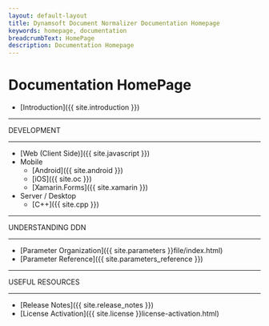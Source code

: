 ```yaml
---
layout: default-layout
title: Dynamsoft Document Normalizer Documentation Homepage
keywords: homepage, documentation
breadcrumbText: HomePage
description: Documentation Homepage
---
```



# Documentation HomePage

* [Introduction]({{ site.introduction }})

<hr>
DEVELOPMENT
<hr>

* [Web (Client Side)]({{ site.javascript }})
* Mobile
  * [Android]({{ site.android }})
  * [iOS]({{ site.oc }})
  * [Xamarin.Forms]({{ site.xamarin }})
* Server / Desktop
  * [C++]({{ site.cpp }})

<hr>
UNDERSTANDING DDN
<hr>

* [Parameter Organization]({{ site.parameters }}file/index.html)
* [Parameter Reference]({{ site.parameters_reference }})

<hr>
USEFUL RESOURCES
<hr>

* [Release Notes]({{ site.release_notes }})
* [License Activation]({{ site.license }}license-activation.html)
